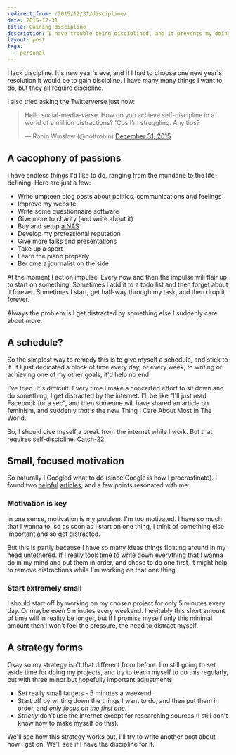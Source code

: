 ```yaml
---
redirect_from: /2015/12/31/discipline/
date: 2015-12-31
title: Gaining discipline
description: I have trouble being disciplined, and it prevents my doing a lot of stuff I really wanna do.
layout: post
tags:
  - personal
---
```


I lack discipline. It's new year's eve, and if I had to choose one new year's resolution it would be to gain discipline. I have many many things I want to do, but they all require discipline.

I also tried asking the Twitterverse just now:

<blockquote class="twitter-tweet" lang="en"><p lang="en" dir="ltr">Hello social-media-verse. How do you achieve self-discipline in a world of a million distractions? &#39;Cos I&#39;m struggling. Any tips?</p>&mdash; Robin Winslow (@nottrobin) <a href="https://twitter.com/nottrobin/status/682589698963968007">December 31, 2015</a></blockquote>
<script async src="//platform.twitter.com/widgets.js" charset="utf-8"></script>

## A cacophony of passions

I have endless things I'd like to do, ranging from the mundane to the life-defining. Here are just a few:

- Write umpteen blog posts about politics, communications and feelings
- Improve my website
- Write some questionnaire software
- Give more to charity (and write about it)
- Buy and setup [a NAS][nas]
- Develop my professional reputation
- Give more talks and presentations
- Take up a sport
- Learn the piano properly
- Become a journalist on the side

At the moment I act on impulse. Every now and then the impulse will flair up to start on something. Sometimes I add it to a todo list and then forget about it forever. Sometimes I start, get half-way through my task, and then drop it forever.

Always the problem is I get distracted by something else I suddenly care about more.

## A schedule?

So the simplest way to remedy this is to give myself a schedule, and stick to it. If I just dedicated a block of time every day, or every week, to writing or achieving one of my other goals, it'd help no end.

I've tried. It's difficult. Every time I make a concerted effort to sit down and do something, I get distracted by the internet. I'll be like "I'll just read Facebook for a sec", and then someone will have shared an article on feminism, and suddenly _that's_ the new Thing I Care About Most In The World.

So, I should give myself a break from the internet while I work. But that requires self-discipline. Catch-22.

## Small, focused motivation

So naturally I Googled what to do (since Google is how I procrastinate). I found two [helpful][wiki-discipline] [articles][zen-discipline], and a few points resonated with me:

### Motivation is key

In one sense, motivation is my problem. I'm too motivated. I have so much that I wanna to, so as soon as I start on one thing, I think of something else important and so get distracted.

But this is partly because I have so many ideas things floating around in my head untethered. If I really took time to write down everything that I wanna do in my mind and put them in order, and chose to do one first, it might help to remove distractions while I'm working on that one thing.

### Start extremely small

I should start off by working on my chosen project for only 5 minutes every day. Or maybe even 5 minutes every weekend. Inevitably this short amount of time will in reality be longer, but if I promise myself only this minimal amount then I won't feel the pressure, the need to distract myself.

## A strategy forms

Okay so my strategy isn't that different from before. I'm still going to set aside time for doing my projects, and try to teach myself to do this regularly, but with three minor but hopefully important adjustments:

- Set really small targets - 5 minutes a weekend.
- Start off by writing down the things I want to do, and then put them in order, and _only focus on the first one_.
- _Strictly_ don't use the internet except for researching sources (I still don't know how to make myself do this).

We'll see how this strategy works out. I'll try to write another post about how I get on. We'll see if I have the discipline for it.

[nas]: https://en.wikipedia.org/wiki/Network-attached_storage "Wikipedia: Network-attached storage"
[wiki-discipline]: http://www.wikihow.com/Discipline-Yourself "WikiHow: How to Discipline Yourself"
[zen-discipline]: http://zenhabits.net/6-small-things-you-can-do-when-you-lack-discipline/ "Zen habits: 6 Small Things You Can Do When You Lack Discipline"
